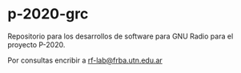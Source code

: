 # p-2020-grc
Repositorio para los desarrollos de software para GNU Radio para el proyecto P-2020.

Por consultas encribir a rf-lab@frba.utn.edu.ar
